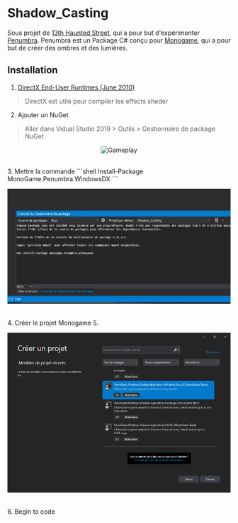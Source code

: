 # Shadow_Casting
Sous projet de [13th Haunted Street](https://github.com/AlecInfo/13th_Haunted_Street), qui a pour but d'expérimenter [Penumbra](https://github.com/discosultan/penumbra). Penumbra 
est un Package C# conçu pour [Monogame](https://www.monogame.net/), qui a pour but de créer des ombres et des lumières.


## Installation

1. [DirectX End-User Runtimes (June 2010)](https://www.microsoft.com/en-us/download/details.aspx?id=8109)
> DirectX est utile pour compiler les effects sheder
2. Ajouter un NuGet
> Aller dans Vidual Studio 2019 > Outils > Gestionnaire de package NuGet
> <br>
<p align="center">
  <img src="https://github.com/AlecInfo/BugsDestroyer/blob/master/Doc/GifTroKoul.gif?raw=true" alt="Gameplay" Width="640" Height="360">
</p>
<br>
3. Mettre la commande
```shell
Install-Package MonoGame.Penumbra.WindowsDX
```
<br>
<p align="center">
  <img src="https://github.com/AlecInfo/Shadow_Casting/blob/master/Documentation/InstallPackage.png" alt="Gameplay">
</p>
<br>
4. Créer le projet Monogame
5. <br>
<p >
  <img src="https://github.com/AlecInfo/Shadow_Casting/blob/master/Documentation/CreateProjectMonogame.png" alt="Gameplay" Width="640" Height="360">
</p>
<br>
6. Begin to code
